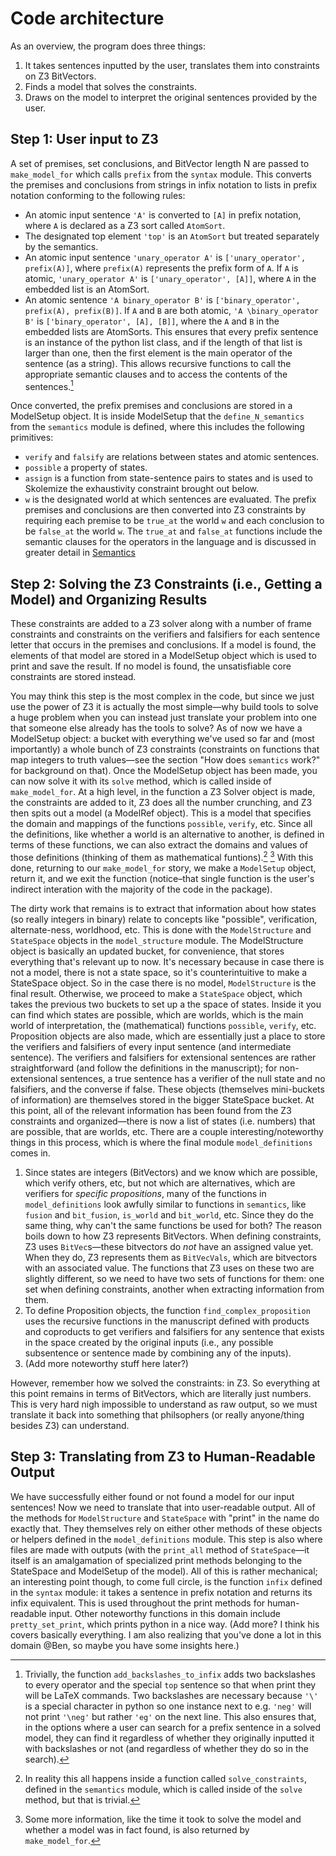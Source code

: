 # Code architecture

As an overview, the program does three things: 
1. It takes sentences inputted by the user, translates them into constraints on Z3 BitVectors.
2. Finds a model that solves the constraints.
3. Draws on the model to interpret the original sentences provided by the user.


## Step 1: User input to Z3

A set of premises, set conclusions, and BitVector length N are passed to `make_model_for` which calls `prefix` from the `syntax` module.
This converts the premises and conclusions from strings in infix notation to lists in prefix notation conforming to the following rules:
- An atomic input sentence `'A'` is converted to `[A]` in prefix notation, where `A` is declared as a Z3 sort called `AtomSort`.
- The designated top element `'top'` is an `AtomSort` but treated separately by the semantics.
- An atomic input sentence `'unary_operator A'` is `['unary_operator', prefix(A)]`, where `prefix(A)` represents the prefix form of `A`. If `A` is atomic, `'unary_operator A'` is `['unary_operator', [A]]`, where `A` in the embedded list is an AtomSort.
- An atomic sentence `'A binary_operator B'` is `['binary_operator', prefix(A), prefix(B)]`. If `A` and `B` are both atomic, `'A \binary_operator B'` is `['binary_operator', [A], [B]]`, where the `A` and `B` in the embedded lists are AtomSorts.
This ensures that every prefix sentence is an instance of the python list class, and if the length of that list is larger than one, then the first element is the main operator of the sentence (as a string). This allows recursive functions to call the appropriate semantic clauses and to access the contents of the sentences.[^note_on_backslashes]

[^note_on_backslashes]: Trivially, the function `add_backslashes_to_infix` adds two backslashes to every operator and the special `top` sentence so that when print they will be LaTeX commands. Two backslashes are necessary because `'\'` is a special character in python so one instance next to e.g. `'neg'` will not print `'\neg'` but rather `'eg'` on the next line. This also ensures that, in the options where a user can search for a prefix sentence in a solved model, they can find it regardless of whether they originally inputted it with backslashes or not (and regardless of whether they do so in the search).

Once converted, the prefix premises and conclusions are stored in a ModelSetup object.
It is inside ModelSetup that the `define_N_semantics` from the `semantics` module is defined, where this includes the following primitives: 
  - `verify` and `falsify` are relations between states and atomic sentences.
  - `possible` a property of states.
  - `assign` is a function from state-sentence pairs to states and is used to Skolemize the exhaustivity constraint brought out below.
  - `w` is the designated world at which sentences are evaluated.
The prefix premises and conclusions are then converted into Z3 constraints by requiring each premise to be `true_at` the world `w` and each conclusion to be `false_at` the world `w`.
The `true_at` and `false_at` functions include the semantic clauses for the operators in the language and is discussed in greater detail in [Semantics]()



## Step 2: Solving the Z3 Constraints (i.e., Getting a Model) and Organizing Results

These constraints are added to a Z3 solver along with a number of frame constraints and constraints on the verifiers and falsifiers for each sentence letter that occurs in the premises and conclusions.
If a model is found, the elements of that model are stored in a ModelSetup object which is used to print and save the result.
If no model is found, the unsatisfiable core constraints are stored instead.




You may think this step is the most complex in the code, but since we just use the power of Z3 it is actually the most simple—why build tools to solve a huge problem when you can instead just translate your problem into one that someone else already has the tools to solve? As of now we have a ModelSetup object: a bucket with everything we've used so far and (most importantly) a whole bunch of Z3 constraints (constraints on functions that map integers to truth values—see the section "How does `semantics` work?" for background on that). Once the ModelSetup object has been made, you can now solve it with its `solve` method, which is called inside of `make_model_for`. At a high level, in the function a Z3 Solver object is made, the constraints are added to it, Z3 does all the number crunching, and Z3 then spits out a model (a ModelRef object). This is a model that specifies the domain and mappings of the functions `possible`, `verify`, etc. Since all the definitions, like whether a world is an alternative to another, is defined in terms of these functions, we can also extract the domains and values of those definitions (thinking of them as mathematical funtions).[^solve_constraints] [^addtl_info_returned] With this done, returning to our `make_model_for` story, we make a `ModelSetup` object, return it, and we exit the function (notice–that single function is the user's indirect interation with the majority of the code in the package). 

[^solve_constraints]: In reality this all happens inside a function called `solve_constraints`, defined in the `semantics` module, which is called inside of the `solve` method, but that is trivial. 
[^addtl_info_returned]: Some more information, like the time it took to solve the model and whether a model was in fact found, is also returned by `make_model_for`. 

The dirty work that remains is to extract that information about how states (so really integers in binary) relate to concepts like "possible", verification, alternate-ness, worldhood, etc. This is done with the `ModelStructure` and `StateSpace` objects in the `model_structure` module. The ModelStructure object is basically an updated bucket, for convenience, that stores everything that's relevant up to now. It's necessary because in case there is not a model, there is not a state space, so it's counterintuitive to make a StateSpace object. So in the case there is no model, `ModelStructure` is the final result. Otherwise, we proceed to make a `StateSpace` object, which takes the previous two buckets to set up a the space of states. Inside it you can find which states are possible, which are worlds, which is the main world of interpretation, the (mathematical) functions `possible`, `verify`, etc. Proposition objects are also made, which are essentially just a place to store the verifiers and falsifiers of every input sentence (and intermediate sentence). The verifiers and falsifiers for extensional sentences are rather straightforward (and follow the definitions in the manuscript); for non-extensional sentences, a true sentence has a verifier of the null state and no falsifiers, and the converse if false. These objects (themselves mini-buckets of information) are themselves stored in the bigger StateSpace bucket. At this point, all of the relevant information has been found from the Z3 constraints and organized—there is now a list of states (i.e. numbers) that are possible, that are worlds, etc. There are a couple interesting/noteworthy things in this process, which is where the final module `model_definitions` comes in. 
1. Since states are integers (BitVectors) and we know which are possible, which verify others, etc, but not which are alternatives, which are verifiers for _specific propositions_, many of the functions in `model_definitions` look awfully similar to functions in `semantics`, like `fusion` and `bit_fusion`, `is_world` and `bit_world`, etc. Since they do the same thing, why can't the same functions be used for both? The reason boils down to how Z3 represents BitVectors. When defining constraints, Z3 uses `BitVec`s—these bitvectors do _not_ have an assigned value yet. When they do, Z3 represents them as `BitVecVals`, which are bitvectors with an associated value. The functions that Z3 uses on these two are slightly different, so we need to have two sets of functions for them: one set when defining constraints, another when extracting information from them.
2. To define Proposition objects, the function `find_complex_proposition` uses the recursive functions in the manuscript defined with products and coproducts to get verifiers and falsifiers for any sentence that exists in the space created by the original inputs (i.e., any possible subsentence or sentence made by combining any of the inputs).
3. (Add more noteworthy stuff here later?)

However, remember how we solved the constraints: in Z3. So everything at this point remains in terms of BitVectors, which are literally just numbers. This is very hard nigh impossible to understand as raw output, so we must translate it back into something that philsophers (or really anyone/thing besides Z3) can understand. 


## Step 3: Translating from Z3 to Human-Readable Output
We have successfully either found or not found a model for our input sentences! Now we need to translate that into user-readable output. All of the methods for `ModelStructure` and `StateSpace` with "print" in the name do exactly that. They themselves rely on either other methods of these objects or helpers defined in the `model_definitions` module. This step is also where files are made with outputs (with the `print_all` method of `StateSpace`—it itself is an amalgamation of specialized print methods belonging to the StateSpace and ModelSetup of the model). All of this is rather mechanical; an interesting point though, to come full circle, is the function `infix` defined in the `syntax` module: it takes a sentence in prefix notation and returns its infix equivalent. This is used throughout the print methods for human-readable input. Other noteworthy functions in this domain include `pretty_set_print`, which prints python in a nice way. (Add more? I think his covers basically everything. I am also realizing that you've done a lot in this domain @Ben, so maybe you have some insights here.) 

